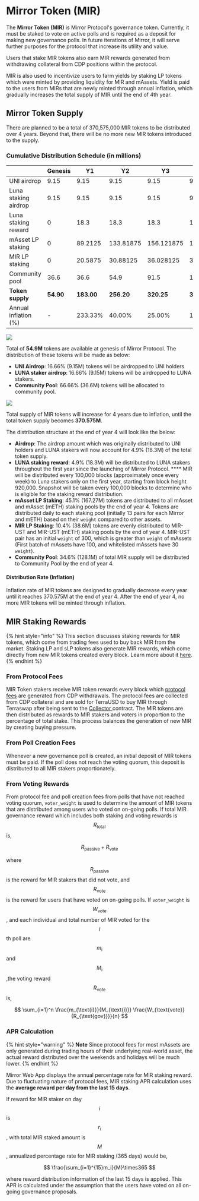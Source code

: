 # Mirror Token (MIR)

The **Mirror Token (MIR)** is Mirror Protocol's governance token. Currently, it must be staked to vote on active polls and is required as a deposit for making new governance polls. In future iterations of Mirror, it will serve further purposes for the protocol that increase its utility and value.

Users that stake MIR tokens also earn MIR rewards generated from withdrawing collateral from CDP positions within the protocol.

MIR is also used to incentivize users to farm yields by staking LP tokens which were minted by providing liquidity for MIR and mAssets. Yield is paid to the users from MIRs that are newly minted through annual inflation, which gradually increases the total supply of MIR until the end of 4th year.&#x20;

## **Mirror Token Supply**

There are planned to be a total of 370,575,000 MIR tokens to be distributed over 4 years. Beyond that, there will be no more new MIR tokens introduced to the supply.

### Cumulative Distribution Schedule (in millions)

|                      | Genesis   | Y1         | Y2         | Y3         | Y4          |
| -------------------- | --------- | ---------- | ---------- | ---------- | ----------- |
| UNI airdrop          | 9.15      | 9.15       | 9.15       | 9.15       | 9.15        |
| Luna staking airdrop | 9.15      | 9.15       | 9.15       | 9.15       | 9.15        |
| Luna staking reward  | 0         | 18.3       | 18.3       | 18.3       | 18.3        |
| mAsset LP staking    | 0         | 89.2125    | 133.81875  | 156.121875 | 167.2734375 |
| MIR LP staking       | 0         | 20.5875    | 30.88125   | 36.028125  | 38.6015625  |
| Community pool       | 36.6      | 36.6       | 54.9       | 91.5       | 128.1       |
| **Token supply**     | **54.90** | **183.00** | **256.20** | **320.25** | **370.575** |
| Annual inflation (%) | -         | 233.33%    | 40.00%     | 25.00%     | 15.71%      |

![](https://firebasestorage.googleapis.com/v0/b/gitbook-x-prod.appspot.com/o/spaces%2F-MLRzugf7mxc4ryNhTuq%2Fuploads%2FdKfSHCIDtMhwXsVLNHwy%2Ffile.png?alt=media)

Total of **54.9M** tokens are available at genesis of Mirror Protocol. The distribution of these tokens will be made as below:

* **UNI Airdrop**: 16.66% (9.15M) tokens will be airdropped to UNI holders
* **LUNA staker airdrop**: 16.66% (9.15M) tokens will be airdropped to LUNA stakers.
* **Community Pool**: 66.66% (36.6M) tokens will be allocated to community pool.

![](https://firebasestorage.googleapis.com/v0/b/gitbook-x-prod.appspot.com/o/spaces%2F-MLRzugf7mxc4ryNhTuq%2Fuploads%2FIC7UdrAp8Ne7WafFNKIk%2Ffile.png?alt=media)

Total supply of MIR tokens will increase for 4 years due to inflation, until the total token supply becomes **370.575M**.

The distribution structure at the end of year 4 will look like the below:

* **Airdrop**: The airdrop amount which was originally distributed to UNI holders and LUNA stakers will now account for 4.9% (18.3M) of the total token supply.
* **LUNA staking reward**: 4.9% (18.3M) will be distributed to LUNA stakers throughout the first year since the launching of Mirror Protocol. **** MIR will be distributed every 100,000 blocks (approximately once every week) to Luna stakers only on the first year, starting from block height 920,000. Snapshot will be taken every 100,000 blocks to determine who is eligible for the staking reward distribution.&#x20;
* **mAsset LP Staking**: 45.1% (167.27M) tokens are distributed to all mAsset and mAsset (mETH) staking pools by the end of year 4. Tokens are distributed daily to each staking pool (initially 13 pairs for each Mirror and mETH) based on their `weight` compared to other assets.
* **MIR LP Staking**: 10.4% (38.6M) tokens are evenly distributed to MIR-UST and MIR-UST (mETH) staking pools by the end of year 4. MIR-UST pair has an initial `weight` of 300, which is greater than  `weight` of mAssets (First batch of mAssets have 100, and whitelisted mAssets have 30 `weight`).&#x20;
* **Community Pool**: 34.6% (128.1M) of total MIR supply will be distributed to Community Pool by the end of year 4.&#x20;

#### **Distribution Rate (Inflation)**

Inflation rate of MIR tokens are designed to gradually decrease every year until it reaches 370.575M at the end of year 4. After the end of year 4, no more MIR tokens will be minted through inflation.

## MIR Staking Rewards

{% hint style="info" %}
This section discusses staking rewards for MIR tokens, which come from trading fees used to buy back MIR from the market. Staking LP and sLP tokens also generate MIR rewards, which come directly from new MIR tokens created every block. Learn more about it [here](staking-tokens-lp-and-slp.md#staking-rewards).
{% endhint %}

### From Protocol Fees

MIR Token stakers receive MIR token rewards every block which [protocol fees](mirrored-assets-massets.md#protocol-fee) are generated from CDP withdrawals. The protocol fees are collected from CDP collateral and are sold for TerraUSD to buy MIR through Terraswap after being sent to the [Collector ](../contracts/collector.md)contract. The MIR tokens are then distributed as rewards to MIR stakers and voters in proportion to the percentage of total stake. This process balances the generation of new MIR by creating buying pressure.

### From Poll Creation Fees

Whenever a new governance poll is created, an initial deposit of MIR tokens must be paid. If the poll does not reach the voting quorum, this deposit is distributed to all MIR stakers proportionately.

### From Voting Rewards

From protocol fee and poll creation fees from polls that have not reached voting quorum,  `voter_weight` is used to determine the amount of MIR tokens that are distributed among users who voted on on-going polls. If total MIR governance reward which includes both staking and voting rewards is $$R_{\text{total}}$$ is,

$$
R_{\text{passive}}+R_{\text{vote}}
$$

where $$R_{\text{passive}}$$is the reward for MIR stakers that did not vote, and $$R_{\text{vote}}$$is the reward for users that have voted on on-going polls. If `voter_weight` is $$W_{\text{vote}}$$, and each individual and total number of MIR voted for the $$i$$th poll are $$m_{\text{i}}$$ and $$M_{\text{i}}$$,the voting reward  $$R_{\text{vote}}$$ is,

$$
\sum_{i=1}^n \frac{m_{\text{i}}}{M_{\text{i}}} \frac{W_{\text{vote}}{R_{\text{gov}}}}{n}
$$

### APR Calculation

{% hint style="warning" %}
**Note** Since protocol fees for most mAssets are only generated during trading hours of their underlying real-world asset, the actual reward distributed over the weekends and holidays will be much lower.&#x20;
{% endhint %}

Mirror Web App displays the annual percentage rate for MIR staking reward. Due to fluctuating nature of protocol fees, MIR staking APR calculation uses the **average reward per day from the last 15 days**.

If reward for MIR staker on day $$i$$ is $$r_i$$, with total MIR staked amount is $$M$$, annualized percentage rate for MIR staking (365 days) would be,

$$
\frac{\sum_{i=1}^{15}m_i}{M}\times365
$$

where reward distribution information of the last 15 days is applied. This APR is calculated under the assumption that the users have voted on all on-going governance proposals.&#x20;

